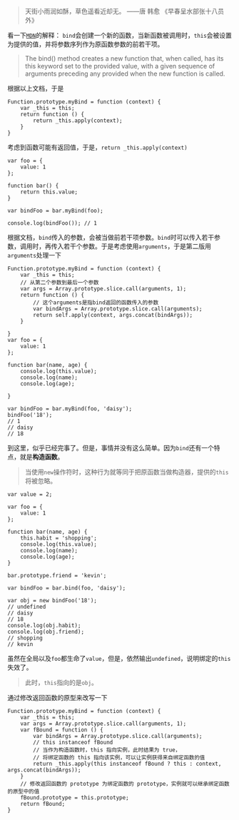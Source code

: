 > 天街小雨润如酥，草色遥看近却无。  ——唐 韩愈 《早春呈水部张十八员外》

看一下[`MDN`](https://developer.mozilla.org/en-US/docs/Web/JavaScript/Reference/Global_Objects/Function/bind)的解释：
`bind`会创建一个新的函数，当新函数被调用时，`this`会被设置为提供的值，并将参数序列作为原函数参数的前若干项。
> The bind() method creates a new function that, when called, has its this keyword set to the provided value, with a given sequence of arguments preceding any provided when the new function is called.

根据以上文档，于是
```
Function.prototype.myBind = function (context) {
    var _this = this;
    return function () {
        return _this.apply(context);
    }
}
```
考虑到函数可能有返回值，于是，`return _this.apply(context)`
```
var foo = {
    value: 1
};

function bar() {
	return this.value;
}

var bindFoo = bar.myBind(foo);

console.log(bindFoo()); // 1
```

根据文档，`bind`传入的参数，会被当做前若干项参数。`bind`时可以传入若干参数，调用时，再传入若干个参数。于是考虑使用`arguments`，于是第二版用`arguments`处理一下
```
Function.prototype.myBind = function (context) {
    var _this = this;
    // 从第二个参数到最后一个参数
    var args = Array.prototype.slice.call(arguments, 1);
    return function () {
        // 这个arguments是指bind返回的函数传入的参数
        var bindArgs = Array.prototype.slice.call(arguments);
        return self.apply(context, args.concat(bindArgs));
    }

}
var foo = {
    value: 1
};

function bar(name, age) {
    console.log(this.value);
    console.log(name);
    console.log(age);

}

var bindFoo = bar.myBind(foo, 'daisy');
bindFoo('18');
// 1
// daisy
// 18
```

到这里，似乎已经完事了。但是，事情并没有这么简单。因为`bind`还有一个特点，就是**构造函数**。

> 当使用`new`操作符时，这种行为就等同于把原函数当做构造器，提供的`this`将被忽略。

```
var value = 2;

var foo = {
    value: 1
};

function bar(name, age) {
    this.habit = 'shopping';
    console.log(this.value);
    console.log(name);
    console.log(age);
}

bar.prototype.friend = 'kevin';

var bindFoo = bar.bind(foo, 'daisy');

var obj = new bindFoo('18');
// undefined
// daisy
// 18
console.log(obj.habit);
console.log(obj.friend);
// shopping
// kevin
```
虽然在全局以及`foo`都生命了`value`，但是，依然输出`undefined`，说明绑定的`this`失效了。
> 此时，`this`指向的是`obj`。

通过修改返回函数的原型来改写一下
```
Function.prototype.myBind = function (context) {
    var _this = this;
    var args = Array.prototype.slice.call(arguments, 1);
    var fBound = function () {
        var bindArgs = Array.prototype.slice.call(arguments);
        // this instanceof fBound
        // 当作为构造函数时，this 指向实例，此时结果为 true，
        // 将绑定函数的 this 指向该实例，可以让实例获得来自绑定函数的值
        return _this.apply(this instanceof fBound ? this : context, args.concat(bindArgs));
    }
    // 修改返回函数的 prototype 为绑定函数的 prototype，实例就可以继承绑定函数的原型中的值
    fBound.prototype = this.prototype;
    return fBound;
}
```